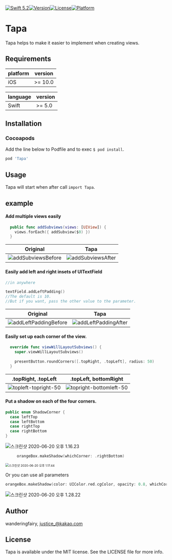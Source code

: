 [![Swift 5.2](https://img.shields.io/badge/swift-5.2-ED523F.svg?style=flat)](https://swift.org/download/)[![Version](https://img.shields.io/cocoapods/v/Tapa.svg?style=flat)](https://cocoapods.org/pods/Tapa)[![License](https://img.shields.io/cocoapods/l/Tapa.svg?style=flat)](https://cocoapods.org/pods/Tapa)[![Platform](https://img.shields.io/cocoapods/p/Tapa.svg?style=flat)](https://cocoapods.org/pods/Tapa)

# Tapa

Tapa helps to make it easier to implement when creating views.



## Requirements

| platform | version |
| -------- | ------- |
| iOS      | >= 10.0 |

| language | version |
| -------- | ------- |
| Swift    | >= 5.0  |



## Installation

### Cocoapods

Add the line below to Podfile and to exec `$ pod install`.

```ruby
pod 'Tapa'
```





## Usage

Tapa will start when after call `import Tapa`.



## example

#### Add multiple views easily
```swift
  public func addSubviews(views: [UIView]) {
    views.forEach({ addSubview($0) })
  }
```
|                           Original                           |                             Tapa                             |
| :----------------------------------------------------------: | :----------------------------------------------------------: |
| ![addSubviewsBefore](https://tva1.sinaimg.cn/large/007S8ZIlgy1gfydnwaz9lj30fe06xwfl.jpg) | ![addSubviewsAfter](https://tva1.sinaimg.cn/large/007S8ZIlgy1gfydkq07mtj30fe06dgmn.jpg) |



#### Easily add left and right insets of UITextField
```swift
//in anywhere

textField.addLeftPadding() 
//The default is 10. 
//But if you want, pass the other value to the parameter.
```
|                           Original                           |                             Tapa                             |
| :----------------------------------------------------------: | :----------------------------------------------------------: |
| ![addLeftPaddingBefore](https://tva1.sinaimg.cn/large/007S8ZIlgy1gfyevt4m65j30ap0l4t9x.jpg) | ![addLeftPaddingAfter](https://tva1.sinaimg.cn/large/007S8ZIlgy1gfyem61c5vj30ap0l4jsl.jpg) |



#### Easily set up each corner of the view.

```swift
  override func viewWillLayoutSubviews() {
    super.viewWillLayoutSubviews()
    
    presentButton.roundCorners([.topRight, .topLeft], radius: 50)
  }
```


| .topRight, .topLeft |.topLeft, bottomRight|
| :--: | :--: |
| ![topleft-topright-50](https://tva1.sinaimg.cn/large/007S8ZIlgy1gfyeu0lej9j30ap0l4abb.jpg) | ![topright-bottomleft-50](https://tva1.sinaimg.cn/large/007S8ZIlgy1gfyeu529qxj30ap0l475o.jpg) |



####  Put a shadow on each of the four corners.

```swift
public enum ShadowCorner {
  case leftTop
  case leftBottom
  case rightTop
  case rightBottom
}
```

![스크린샷 2020-06-20 오후 1.16.23](https://tva1.sinaimg.cn/large/007S8ZIlgy1gfymtlo1gkj30tk0g3jvs.jpg)



```swift
     orangeBox.makeShadow(whichCorner: .rightBottom)
```

<img src="https://tva1.sinaimg.cn/large/007S8ZIlgy1gfymv13dn2j30ak0l4gn3.jpg" alt="스크린샷 2020-06-20 오후 1.17.44" style="zoom:67%;" />

Or you can use all parameters

```swift
orangeBox.makeShadow(color: UIColor.red.cgColor, opacity: 0.8, whichCorner: .rightBottom, offsetWidth: 10, offsetHeight: 10, radius: 10)
```

![스크린샷 2020-06-20 오후 1.28.22](https://tva1.sinaimg.cn/large/007S8ZIlgy1gfyn630hq9j30ad0lhq4g.jpg)



## Author

wanderingfairy, justice_@kakao.com

## License

Tapa is available under the MIT license. See the LICENSE file for more info.


